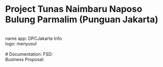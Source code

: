 # Project Tunas Naimbaru Naposo Bulung Parmalim (Punguan Jakarta) <br>
<br>
name app: DPCJakarta Info <br>
logo: menyusul <br>
<br>
# Documentation:
FSD: <br>
Business Proposal: <br>
